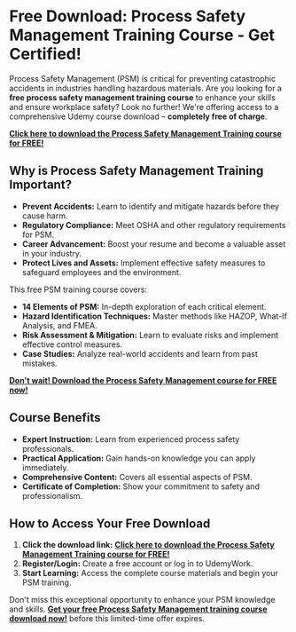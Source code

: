 # Free Download: Process Safety Management Training Course - Get Certified!

Process Safety Management (PSM) is critical for preventing catastrophic accidents in industries handling hazardous materials. Are you looking for a **free process safety management training course** to enhance your skills and ensure workplace safety? Look no further! We're offering access to a comprehensive Udemy course download – **completely free of charge**.

[**Click here to download the Process Safety Management Training course for FREE!**](https://udemywork.com/process-safety-management-training-course)

## Why is Process Safety Management Training Important?

*   **Prevent Accidents:** Learn to identify and mitigate hazards before they cause harm.
*   **Regulatory Compliance:** Meet OSHA and other regulatory requirements for PSM.
*   **Career Advancement:** Boost your resume and become a valuable asset in your industry.
*   **Protect Lives and Assets:** Implement effective safety measures to safeguard employees and the environment.

This free PSM training course covers:

*   **14 Elements of PSM:** In-depth exploration of each critical element.
*   **Hazard Identification Techniques:** Master methods like HAZOP, What-If Analysis, and FMEA.
*   **Risk Assessment & Mitigation:** Learn to evaluate risks and implement effective control measures.
*   **Case Studies:** Analyze real-world accidents and learn from past mistakes.

[**Don't wait! Download the Process Safety Management course for FREE now!**](https://udemywork.com/process-safety-management-training-course)

## Course Benefits

*   **Expert Instruction:** Learn from experienced process safety professionals.
*   **Practical Application:** Gain hands-on knowledge you can apply immediately.
*   **Comprehensive Content:** Covers all essential aspects of PSM.
*   **Certificate of Completion:** Show your commitment to safety and professionalism.

## How to Access Your Free Download

1.  **Click the download link:** [**Click here to download the Process Safety Management Training course for FREE!**](https://udemywork.com/process-safety-management-training-course)
2.  **Register/Login:** Create a free account or log in to UdemyWork.
3.  **Start Learning:** Access the complete course materials and begin your PSM training.

Don't miss this exceptional opportunity to enhance your PSM knowledge and skills. **[Get your free Process Safety Management training course download now!](https://udemywork.com/process-safety-management-training-course)** before this limited-time offer expires.
